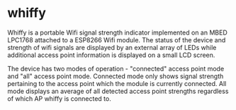 # whiffy
Whiffy is a portable Wifi signal strength indicator implemented on an MBED LPC1768 attached to a ESP8266 Wifi module. The status of the device and strength of wifi signals are displayed by an external array of LEDs while additional access point information is displayed on a small LCD screen.

The device has two modes of operation - "connected" access point mode and "all" access point mode. Connected mode only shows signal strength pertaining to the access point which the module is currently connected. All mode displays an average of all detected access point strengths regardless of which AP whiffy is connected to.
